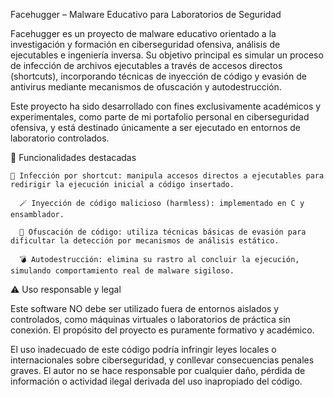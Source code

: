 Facehugger – Malware Educativo para Laboratorios de Seguridad

Facehugger es un proyecto de malware educativo orientado a la investigación y formación en ciberseguridad ofensiva, análisis de ejecutables e ingeniería inversa. Su objetivo principal es simular un proceso de infección de archivos ejecutables a través de accesos directos (shortcuts), incorporando técnicas de inyección de código y evasión de antivirus mediante mecanismos de ofuscación y autodestrucción.

Este proyecto ha sido desarrollado con fines exclusivamente académicos y experimentales, como parte de mi portafolio personal en ciberseguridad ofensiva, y está destinado únicamente a ser ejecutado en entornos de laboratorio controlados.

🧠 Funcionalidades destacadas

    🧬 Infección por shortcut: manipula accesos directos a ejecutables para redirigir la ejecución inicial a código insertado.

      🪄 Inyección de código malicioso (harmless): implementado en C y ensamblador.

      🧥 Ofuscación de código: utiliza técnicas básicas de evasión para dificultar la detección por mecanismos de análisis estático.

      💣 Autodestrucción: elimina su rastro al concluir la ejecución, simulando comportamiento real de malware sigiloso.

⚠️ Uso responsable y legal

Este software NO debe ser utilizado fuera de entornos aislados y controlados, como máquinas virtuales o laboratorios de práctica sin conexión. El propósito del proyecto es puramente formativo y académico.

El uso inadecuado de este código podría infringir leyes locales o internacionales sobre ciberseguridad, y conllevar consecuencias penales graves. El autor no se hace responsable por cualquier daño, pérdida de información o actividad ilegal derivada del uso inapropiado del código.
